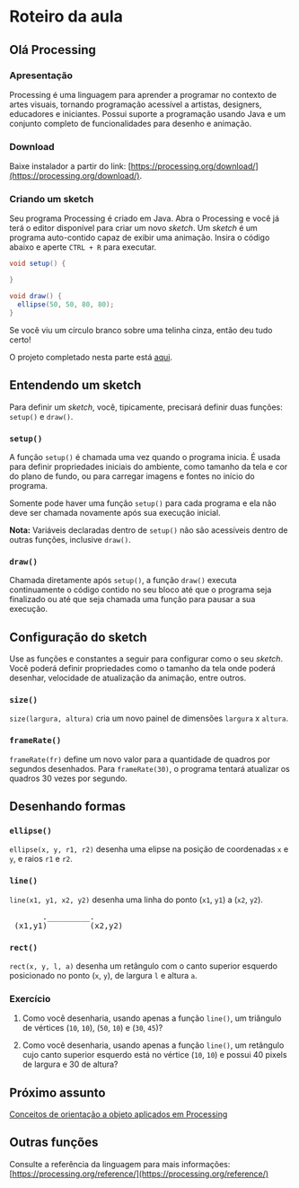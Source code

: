 # Roteiro da aula

## Olá Processing

### Apresentação

Processing é uma linguagem para aprender a programar no contexto de artes visuais, tornando programação acessível a artistas, designers, educadores e iniciantes. Possui suporte a programação usando Java e um conjunto completo de funcionalidades para desenho e animação.

### Download

Baixe instalador a partir do link: [https://processing.org/download/](https://processing.org/download/).

### Criando um sketch

Seu programa Processing é criado em Java. Abra o Processing e você já terá o editor disponível para criar um novo *sketch*. Um *sketch* é um programa auto-contido capaz de exibir uma animação. Insira o código abaixo e aperte `CTRL + R` para executar.

```java
void setup() {

}

void draw() {
  ellipse(50, 50, 80, 80);
}
```

Se você viu um círculo branco sobre uma telinha cinza, então deu tudo certo!

O projeto completado nesta parte está [aqui](https://github.com/antoniojnr/oop/tree/master/projetos/p5js-inicio).

## Entendendo um sketch

Para definir um *sketch*, você, tipicamente, precisará definir duas funções: `setup()` e `draw()`.

### `setup()`

A função `setup()` é chamada uma vez quando o programa inicia. É usada para definir propriedades iniciais do ambiente, como tamanho da tela e cor do plano de fundo, ou para carregar imagens e fontes no início do programa.

Somente pode haver uma função `setup()` para cada programa e ela não deve ser chamada novamente após sua execução inicial.

**Nota:** Variáveis declaradas dentro de `setup()` não são acessíveis dentro de outras funções, inclusive `draw()`.

### `draw()`

Chamada diretamente após `setup()`, a função `draw()` executa continuamente o código contido no seu bloco até que o programa seja finalizado ou até que seja chamada uma função para pausar a sua execução.

## Configuração do sketch

Use as funções e constantes a seguir para configurar como o seu *sketch*. Você poderá definir propriedades como o tamanho da tela onde poderá desenhar, velocidade de atualização da animação, entre outros.

### `size()`

`size(largura, altura)` cria um novo painel de dimensões `largura` x `altura`.

### `frameRate()`

`frameRate(fr)` define um novo valor para a quantidade de quadros por segundos desenhados. Para `frameRate(30)`, o programa tentará atualizar os quadros 30 vezes por segundo.

## Desenhando formas

### `ellipse()`

`ellipse(x, y, r1, r2)` desenha uma elipse na posição de coordenadas `x` e `y`, e raios `r1` e `r2`.

### `line()`

`line(x1, y1, x2, y2)` desenha uma linha do ponto (`x1`, `y1`) a (`x2`, `y2`).

<pre>
       ._________.
 (x1,y1)         (x2,y2)
</pre>

### `rect()`

`rect(x, y, l, a)` desenha um retângulo com o canto superior esquerdo posicionado no ponto (`x`, `y`), de largura `l` e altura `a`.

### Exercício

1. Como você desenharia, usando apenas a função `line()`, um triângulo de vértices (`10`, `10`), (`50`, `10`) e (`30`, `45`)?

2. Como você desenharia, usando apenas a função `line()`, um retângulo cujo canto superior esquerdo está no vértice (`10`, `10`) e possui 40 pixels de largura e 30 de altura?

## Próximo assunto

[Conceitos de orientação a objeto aplicados em Processing](https://github.com/antoniojnr/oop/blob/master/aulas/processing-oo-intro.md)

## Outras funções

Consulte a referência da linguagem para mais informações: [https://processing.org/reference/](https://processing.org/reference/)
